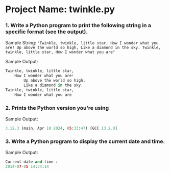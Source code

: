 # Project Name: twinkle.py

### 1. Write a Python program to print the following string in a specific format (see the output).

Sample String: `"Twinkle, twinkle, little star, How I wonder what you are! Up above the world so high, Like a diamond in the sky. Twinkle, twinkle, little star, How I wonder what you are"`

Sample Output:

```python
Twinkle, twinkle, little star,
	How I wonder what you are!
		Up above the world so high,
		Like a diamond in the sky.
Twinkle, twinkle, little star,
	How I wonder what you are
```

### 2. Prints the Python version you're using

Sample Output:

```python
3.12.3 (main, Apr 10 2024, 05:33:47) [GCC 13.2.0]
```

### 3. Write a Python program to display the current date and time.

Sample Output:

```python
Current date and time :
2014-07-05 14:34:14
```
